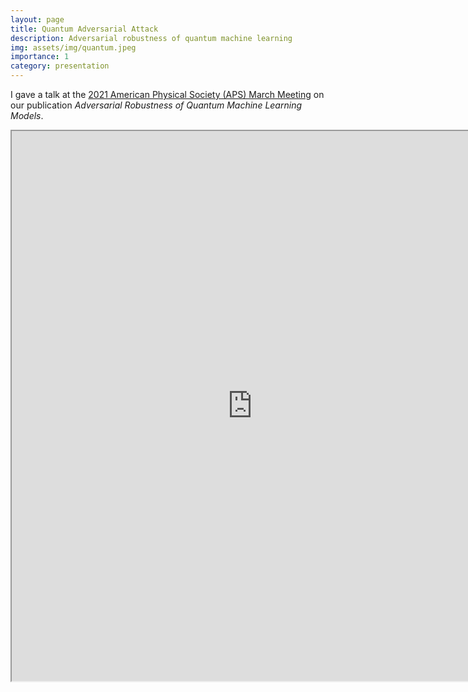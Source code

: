 ```yaml
---
layout: page
title: Quantum Adversarial Attack
description: Adversarial robustness of quantum machine learning
img: assets/img/quantum.jpeg
importance: 1
category: presentation
---
```


I gave a talk at the <a href="https://meetings.aps.org/Meeting/MAR21/Session/S32.13">2021 American Physical Society (APS) March Meeting</a> on our publication *Adversarial Robustness of Quantum Machine Learning Models*. 

<iframe src="https://drive.google.com/file/d/1livYVqLIbozrVmh8BR4S7-hF1znd9QGE/preview" width="770" height="880" allow="autoplay"></iframe>

